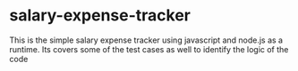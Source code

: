# salary-expense-tracker
This is the simple salary expense tracker using javascript and node.js as a runtime. Its covers some of the test cases as well to identify the logic of the code
